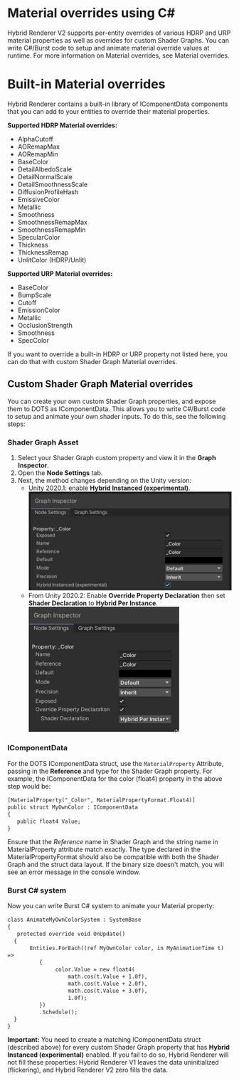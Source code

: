 # Material overrides using C#

Hybrid Renderer V2 supports per-entity overrides of various HDRP and URP material properties as well as overrides for custom Shader Graphs. You can write C#/Burst code to setup and animate material override values at runtime. For more information on Material overrides, see Material overrides.

# Built-in Material overrides

Hybrid Renderer contains a built-in library of IComponentData components that you can add to your entities to override their material properties.

**Supported HDRP Material overrides:**

- AlphaCutoff
- AORemapMax
- AORemapMin
- BaseColor
- DetailAlbedoScale
- DetailNormalScale
- DetailSmoothnessScale
- DiffusionProfileHash
- EmissiveColor
- Metallic
- Smoothness
- SmoothnessRemapMax
- SmoothnessRemapMin
- SpecularColor
- Thickness
- ThicknessRemap
- UnlitColor (HDRP/Unlit)

**Supported URP Material overrides:**

- BaseColor
- BumpScale
- Cutoff
- EmissionColor
- Metallic
- OcclusionStrength
- Smoothness
- SpecColor

If you want to override a built-in HDRP or URP property not listed here, you can do that with custom Shader Graph Material overrides.

## Custom Shader Graph Material overrides

You can create your own custom Shader Graph properties, and expose them to DOTS as IComponentData. This allows you to write C#/Burst code to setup and animate your own shader inputs. To do this, see the following steps:

### Shader Graph Asset

1. Select your Shader Graph custom property and view it in the **Graph Inspector**.
2. Open the **Node Settings** tab.
3. Next, the method changes depending on the Unity version:
   * Unity 2020.1: enable **Hybrid Instanced (experimental)**.<br/>![](images/HybridInstancingProperty.png)
   * From Unity 2020.2: Enable **Override Property Declaration** then set **Shader Declaration** to **Hybrid Per Instance**.<br/>![](images/HybridInstancingProperty2020-2.png)



### IComponentData

For the DOTS IComponentData struct, use the `MaterialProperty` Attribute, passing in the **Reference** and type for the Shader Graph property. For example, the IComponentData for the color (float4) property in the above step would be:

```
[MaterialProperty("_Color", MaterialPropertyFormat.Float4)]
public struct MyOwnColor : IComponentData
{
   public float4 Value;
}
```

Ensure that the *Reference* name in Shader Graph and the string name in MaterialProperty attribute match exactly. The type declared in the MaterialPropertyFormat should also be compatible with both the Shader Graph and the struct data layout. If the binary size doesn't match, you will see an error message in the console window.

### Burst C# system

Now you can write Burst C# system to animate your Material property:

```
class AnimateMyOwnColorSystem : SystemBase
{
   protected override void OnUpdate()
  {
       Entities.ForEach((ref MyOwnColor color, in MyAnimationTime t) =>
          {
               color.Value = new float4(
                   math.cos(t.Value + 1.0f),
                   math.cos(t.Value + 2.0f),
                   math.cos(t.Value + 3.0f),
                   1.0f);
          })
          .Schedule();
  }
}
```

**Important:** You need to create a matching IComponentData struct (described above) for every custom Shader Graph property that has **Hybrid Instanced (experimental)** enabled. If you fail to do so, Hybrid Renderer will not fill these properties: Hybrid Renderer V1 leaves the data uninitialized (flickering), and Hybrid Renderer V2 zero fills the data.